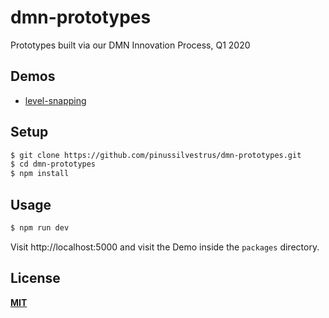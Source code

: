 # dmn-prototypes

Prototypes built via our DMN Innovation Process, Q1 2020

## Demos

 - [level-snapping](./packages/level-snapping)

## Setup

```bash
$ git clone https://github.com/pinussilvestrus/dmn-prototypes.git
$ cd dmn-prototypes
$ npm install
```

## Usage

```bash
$ npm run dev
```

Visit http://localhost:5000 and visit the Demo inside the `packages` directory.

## License

[**MIT**](./LICENSE)
